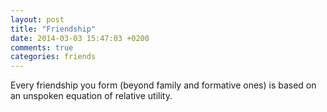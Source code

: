 ```yaml
---
layout: post
title: "Friendship"
date: 2014-03-03 15:47:03 +0200
comments: true
categories: friends
---
```

Every friendship you form (beyond family and formative ones) is based
on an unspoken equation of relative utility.

